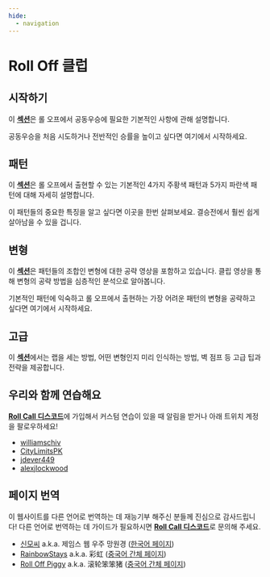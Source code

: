 ```yaml
---
hide:
  - navigation
---
```


# Roll Off 클럽

## 시작하기

이 [**섹션**](getting-started/index.md)은 롤 오프에서 공동우승에 필요한 기본적인 사항에 관해 설명합니다.

공동우승을 처음 시도하거나 전반적인 승률을 높이고 싶다면 여기에서 시작하세요.

## 패턴

이 [**섹션**](rolls/index.md)은 롤 오프에서 출현할 수 있는 기본적인 4가지 주황색 패턴과 5가지 파란색 패턴에 대해 자세히 설명합니다.

이 패턴들의 중요한 특징을 알고 싶다면 이곳을 한번 살펴보세요. 결승전에서 훨씬 쉽게 살아남을 수 있을 겁니다.

## 변형

이 [**섹션**](variations/index.md)은 패턴들의 조합인 변형에 대한 공략 영상을 포함하고 있습니다. 클립 영상을 통해 변형의 공략 방법을 심층적인 분석으로 알아봅니다.

기본적인 패턴에 익숙하고 롤 오프에서 출현하는 가장 어려운 패턴의 변형을 공략하고 싶다면 여기에서 시작하세요.

## 고급

이 [**섹션**](advanced/index.md)에서는 랩을 세는 방법, 어떤 변형인지 미리 인식하는 방법, 벽 점프 등 고급 팁과 전략을 제공합니다.

## 우리와 함께 연습해요

[**Roll Call 디스코드**](https://discord.gg/xf9D89Hfxa)에 가입해서 커스텀 연습이 있을 때 알림을 받거나 아래 트위치 계정을 팔로우하세요!

* [williamschiv](https://www.twitch.tv/williamschiv)
* [CityLimitsPK](https://www.twitch.tv/citylimitspk)
* [jdever449](https://www.twitch.tv/jdever449)
* [alexjlockwood](https://www.twitch.tv/alexjlockwood)

## 페이지 번역

이 웹사이트를 다른 언어로 번역하는 데 재능기부 해주신 분들께 진심으로 감사드립니다! 다른 언어로 번역하는 데 가이드가 필요하시면 [**Roll Call 디스코드**][Roll Call 디스코드]로 문의해 주세요.

* [신모씨](https://github.com/qutrits) a.k.a. 제임스 웹 우주 망원경 ([한국어 페이지](/ko))
* [RainbowStays](https://twitter.com/RainbowStays) a.k.a. 彩虹 ([중국어 간체 페이지](/zh))
* [Roll Off Piggy](https://space.bilibili.com/476949409) a.k.a. 滚轮笨笨猪 ([중국어 간체 페이지](/zh))

[Roll Call 디스코드]: <https://discord.gg/xf9D89Hfxa> "Roll Call 디스코드"
